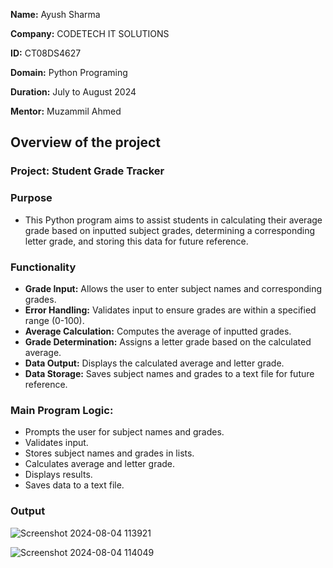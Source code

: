 **Name:** Ayush Sharma 

**Company:** CODETECH IT SOLUTIONS 

**ID:** CT08DS4627 

**Domain:** Python Programing

**Duration:** July to August 2024 

**Mentor:** Muzammil Ahmed 


## Overview of the project
### Project: Student Grade Tracker 


### Purpose
- This Python program aims to assist students in calculating their average grade based on inputted subject grades, determining a corresponding letter grade, and storing this data for future reference.

### Functionality
- **Grade Input:** Allows the user to enter subject names and corresponding grades.<br/>
- **Error Handling:** Validates input to ensure grades are within a specified range (0-100).<br/>
- **Average Calculation:** Computes the average of inputted grades.<br/>
- **Grade Determination:** Assigns a letter grade based on the calculated average.<br/>
- **Data Output:** Displays the calculated average and letter grade.<br/>
- **Data Storage:** Saves subject names and grades to a text file for future reference.<br/>

### Main Program Logic:
- Prompts the user for subject names and grades.<br/>
- Validates input.<br/>
- Stores subject names and grades in lists.<br/>
- Calculates average and letter grade.<br/>
- Displays results.<br/>
- Saves data to a text file.<br/>

### Output
![Screenshot 2024-08-04 113921](https://github.com/user-attachments/assets/c10528eb-d163-4a24-93bb-456ab7ba85f2)

![Screenshot 2024-08-04 114049](https://github.com/user-attachments/assets/10529f1a-d541-424d-ae64-b7da43eb43e5)


